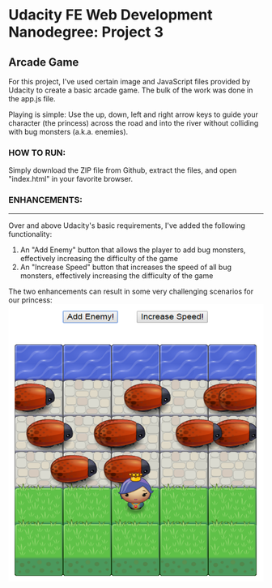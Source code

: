 Udacity FE Web Development Nanodegree: Project 3
================================================
Arcade Game
-----------

For this project, I've used certain image and JavaScript files provided by Udacity to create a basic arcade game. The bulk of the work was done in the app.js file.

Playing is simple: Use the up, down, left and right arrow keys to guide your character (the princess) across the road and into the river without colliding with bug monsters (a.k.a. enemies).

### HOW TO RUN: ###
Simply download the ZIP file from Github, extract the files, and open "index.html" in your favorite browser.

### ENHANCEMENTS: ###
------------
Over and above Udacity's basic requirements, I've added the following functionality:  
1. An "Add Enemy" button that allows the player to add bug monsters, effectively increasing the difficulty of the game  
2. An "Increase Speed" button that increases the speed of all bug monsters, effectively increasing the difficulty of the game  

The two enhancements can result in some very challenging scenarios for our princess:
![Alt text](https://github.com/vincemaling/FE-Web-Dev-Nano-P3/blob/master/images/arcadegamess.png "Lots of bug monsters!")
